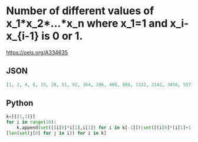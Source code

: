 # Number of different values of x\_1\*x\_2\*\.\.\.\*x\_n where x\_1\=1 and x\_i\-x\_\{i\-1\} is 0 or 1\.
https://oeis.org/A334635
## JSON
```JSON
[1, 2, 4, 8, 15, 28, 51, 92, 164, 286, 486, 808, 1322, 2142, 3456, 5571, 8975, 14427, 23094, 36766, 58201, 91675, 143841, 225045, 351321, 547393, 851160, 1320339, 2042195, 3147614, 4831237, 7380048, 11213838, 16942556, 25447992, 38000880]
```
## Python
```Python
k=[{(1,1)}]
for i in range(20):
    k.append(set([(i[0]*i[1],i[1]) for i in k[-1]])|set([(i[0]*(i[1]+1),i[1]+1) for i in k[-1]]))
[len(set(j[0] for j in i)) for i in k]
```
